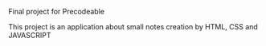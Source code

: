 Final project for Precodeable

This project is an application about small notes creation by HTML, CSS and JAVASCRIPT
